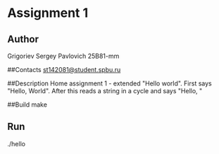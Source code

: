 # Assignment 1

## Author
Grigoriev Sergey Pavlovich 25B81-mm

##Contacts
st142081@student.spbu.ru

##Description
Home assignment 1 - extended "Hello world". First says "Hello, World". After this reads a string in a cycle and says "Hello, <string>"

##Build
make

## Run
./hello
